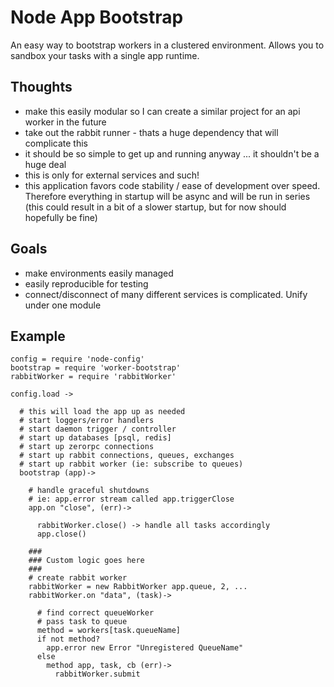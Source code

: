 Node App Bootstrap
=====================

An easy way to bootstrap workers in a clustered environment. Allows you to sandbox your tasks with a single app runtime.

Thoughts
--------

* make this easily modular so I can create a similar project for an api worker in the future
* take out the rabbit runner - thats a huge dependency that will complicate this 
* it should be so simple to get up and running anyway ... it shouldn't be a huge deal
* this is only for external services and such!
* this application favors code stability / ease of development over speed. Therefore everything in startup will be async and will be run in series (this could result in a bit of a slower startup, but for now should hopefully be fine)

Goals
-----

* make environments easily managed
* easily reproducible for testing
* connect/disconnect of many different services is complicated. Unify under one module

Example 
-------

```
config = require 'node-config'
bootstrap = require 'worker-bootstrap'
rabbitWorker = require 'rabbitWorker'

config.load ->

  # this will load the app up as needed
  # start loggers/error handlers
  # start daemon trigger / controller
  # start up databases [psql, redis]
  # start up zerorpc connections 
  # start up rabbit connections, queues, exchanges
  # start up rabbit worker (ie: subscribe to queues)
  bootstrap (app)->

    # handle graceful shutdowns
    # ie: app.error stream called app.triggerClose
    app.on "close", (err)->

      rabbitWorker.close() -> handle all tasks accordingly
      app.close()

    ###
    ### Custom logic goes here
    ###
    # create rabbit worker
    rabbitWorker = new RabbitWorker app.queue, 2, ...
    rabbitWorker.on "data", (task)->

      # find correct queueWorker
      # pass task to queue
      method = workers[task.queueName]
      if not method?
        app.error new Error "Unregistered QueueName"
      else
        method app, task, cb (err)->
          rabbitWorker.submit 
```


